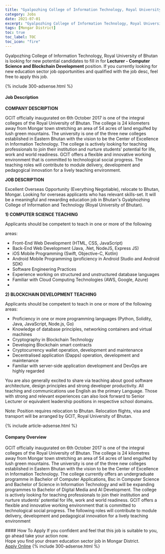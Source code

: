 ```yaml
---
title: "Gyalpozhing College of Information Technology, Royal University of Bhutan Vacancies Lecturer - Computer Science and Blockchain Development" 
category: Jobs 
date: 2021-07-01 
excerpt: "Gyalpozhing College of Information Technology, Royal University of Bhutan is currently looking for suitable person to fill in the Lecturer - Computer Science and Blockchain Development which positioned at Mongar District" 
tags: [Mongar District] 
toc: true 
toc_label: TOC 
toc_icon: "fire" 
--- 
```


<p>Gyalpozhing College of Information Technology, Royal University of Bhutan is looking for new potential candidates to fill in for <b>Lecturer - Computer Science and Blockchain Development</b> position. If you currently looking for new education sector job opportunities and qualified with the job desc, feel free to apply this job.
</p>{% include 300-adsense.html %} 
<div><div><h4>Job Description</h4></div><div><div><span><div><p><strong>COMPANY DESCRIPTION</strong></p><p>GCIT officially inaugurated on 6th October 2017 is one of the integral colleges of the Royal University of Bhutan. The college is 24 kilometers away from Mongar town stretching an area of 54 acres of land engulfed by lush green mountains. The university is one of the three new colleges established in Eastern Bhutan with the vision to be the Center of Excellence in Information Technology. The college is actively looking for teaching professionals to join their institution and nurture students&#8217; potential for life, work and world readiness. GCIT offers a flexible and innovative working environment that is committed to technological social progress. The teaching roles will contribute to module delivery, development and pedagogical innovation for a lively teaching environment.</p><p><strong>JOB DESCRIPTION</strong></p><p>Excellent Overseas Opportunity (Everything Negotiable), relocate to Bhutan, Mongar. Looking for overseas applicants who has relevant skills-set. It will be a meaningful and rewarding education job in Bhutan's Gyalphozhing College of Information and Technology (Royal University of Bhutan).</p><p><strong>1) COMPUTER SCIENCE TEACHING</strong></p><p>Applicants should be competent to teach in one or more of the following</p><p>areas:</p><ul><li>Front-End Web Development (HTML, CSS, JavaScript)</li><li>Back-End Web Development (Java, .Net, NodeJS, Express JS)</li><li>iOS Mobile Programming (Swift, Objective-C, Kotlin)</li><li>Android Mobile Programming (proficiency in Android Studio and Android SDK)</li><li>Software Engineering Practices</li><li>Experience working on structured and unstructured database languages</li><li>Familiar with Cloud Computing Technologies (AWS, Google, Azure)</li><li><br></li></ul><p><strong>2) BLOCKCHAIN DEVELOPMENT TEACHING</strong></p><p>Applicants should be competent to teach in one or more of the following areas:</p><ul><li>Proficiency in one or more programming languages (Python, Solidity, Java, JavaScript, Node.js, Go)</li><li>Knowledge of database principles, networking containers and virtual machines</li><li>Cryptography in Blockchain Technology</li><li>Developing Blockchain smart contracts</li><li>Cryptocurrency wallet operation, development and maintenance</li><li>Decentralised application (Dapps) operation, development and maintenance</li><li>Familiar with server-side application development and DevOps are highly regarded</li></ul><p>You are also generally excited to share via teaching about good software architecture, design principles and strong developer productivity. All teaching and communications use English as the primary Language. Those with strong and relevant experiences can also look forward to Senior Lecturer or equivalent leadership positions in respective school domains.</p><p><span>Note: Position requires relocation to Bhutan. Relocation flights, visa and transport will be arranged by GCIT, Royal University of Bhutan.</span></p></div></span></div></div></div> 
{% include article-adsense.html %} 
<div><div><h4>Company Overview</h4></div><div><div><span><div><p>GCIT officially inaugurated on 6th October 2017 is one of the integral colleges of the Royal University of Bhutan. The college is 24 kilometres away from Mongar town stretching an area of 54 acres of land engulfed by lush green mountains. The university is one of the three new colleges established in Eastern Bhutan with the vision to be the Center of Excellence in Information Technology. The college currently offers an undergraduate programme in Bachelor of Computer Applications, Bsc in Computer Science and Bachelor of Science in Information Technology and will be expanding programmes to Bachelor of Digital Media and AI Development. The college is actively looking for teaching professionals to join their institution and nurture students&#8217; potential for life, work and world readiness. GCIT offers a flexible and innovative working environment that is committed to technological social progress. The following roles will contribute to module delivery, development and pedagogical innovation for a lively teaching environment</p></div></span></div></div></div> 
#### How To Apply 
If you confident and feel that this job is suitable to you, go ahead take your action now. <br/> 
Hope you find your dream education sector job in Mongar District. <br/> 
<a href="https://www.jobstreet.com.my/en/job/lecturer-computer-science-and-blockchain-development-4591513?jobId=jobstreet-my-job-4591513" class="btn btn--info" target="_blank" rel="nofollow noopenner">Apply Online</a> 
{% include 300-adsense.html %} 